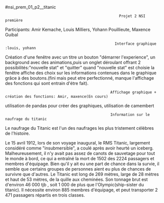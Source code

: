 #nsi_prem_01_p2__titanic


                                                        Projet 2 NSI première 
                                                        
                                                        
                                                        
                                                        
Participants: Amir Kemache, Louis Milliers, Yohann Pouillieute, Maxence Guibal



                                                      Interface graphique :louis, yohann


Création d'une fenêtre avec un titre un bouton "démarrer l'experience", un background avec des animations,puis un onglet déroulant offrant 2 possibilités:"nouvelle stat" et "quitter" 
quand "nouvelle stat" est choisie la fenêtre affiche des choix sur les informations contenues dans le graphique grâce à des boutons.(fini mais peut etre perfectionné, manque l'affichage des fonctions qui sont entrain d'étre fait).


                                                    Affichage graphique + création des fonctions: Amir, maxence(En cours)
         
utilisation de pandas pour créer des graphiques, utilisation de camembert 





                                                    Information sur le naufrage du titanic

Le naufrage du Titanic est l'un des naufrages les plus tristement célèbres de l'histoire. 

Le 15 avril 1912, lors de son voyage inaugural, le RMS Titanic, largement considéré comme "insubmersible", a coulé après avoir heurté un iceberg. Malheureusement, il n'y avait pas assez de canots de sauvetage pour tout le monde à bord, ce qui a entraîné la mort de 1502 des 2224 passagers et membres d'équipage. Bien qu'il y ait eu une part de chance dans la survie, il semble que certains groupes de personnes aient eu plus de chances de survivre que d'autres. Le Titanic est long de 269 mètres, large de 28 mètres et haut de 53 mètres, de la quille aux cheminées. Son tonnage brut est d'environ 46 000 tjb , soit 1 000 de plus que l'Olympic(ship-sister du titanic). Il nécessite environ 885 membres d'équipage, et peut transporter 2 471 passagers répartis en trois classes.



